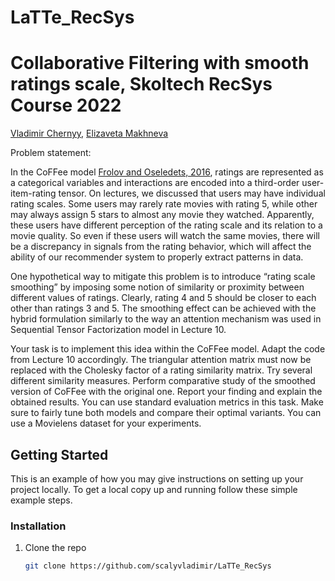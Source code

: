 # LaTTe_RecSys
# Collaborative Filtering with smooth ratings scale, Skoltech RecSys Course 2022

[Vladimir Chernyy](https://github.com/scalyvladimir), [Elizaveta Makhneva](https://github.com/elizacc)

Problem statement:

In the CoFFee model [Frolov and Oseledets, 2016](https://arxiv.org/pdf/1807.10634.pdf), ratings are represented as a categorical variables and
interactions are encoded into a third-order user-item-rating tensor. On lectures, we discussed that users may have individual rating scales. Some users may rarely rate movies with rating 5, while other may always assign 5 stars to almost any movie they watched. Apparently, these users have different perception of the rating scale and its relation to a movie quality. So even if these users will watch the same movies, there will
be a discrepancy in signals from the rating behavior, which will affect the ability of our recommender system
to properly extract patterns in data.

One hypothetical way to mitigate this problem is to introduce “rating scale smoothing” by imposing
some notion of similarity or proximity between different values of ratings. Clearly, rating 4 and 5 should be
closer to each other than ratings 3 and 5. The smoothing effect can be achieved with the hybrid formulation
similarly to the way an attention mechanism was used in Sequential Tensor Factorization model in Lecture
10.

Your task is to implement this idea within the CoFFee model. Adapt the code from Lecture 10 accordingly.
The triangular attention matrix must now be replaced with the Cholesky factor of a rating similarity matrix.
Try several different similarity measures. Perform comparative study of the smoothed version of CoFFee with the original one. Report your finding and explain the obtained results. You can use standard evaluation metrics in this task. Make sure to fairly tune both models and compare their optimal variants. You can use a Movielens dataset for your experiments.

<!-- GETTING STARTED -->
## Getting Started

This is an example of how you may give instructions on setting up your project locally.
To get a local copy up and running follow these simple example steps.

### Installation

1. Clone the repo
   ```sh
   git clone https://github.com/scalyvladimir/LaTTe_RecSys
   ```
